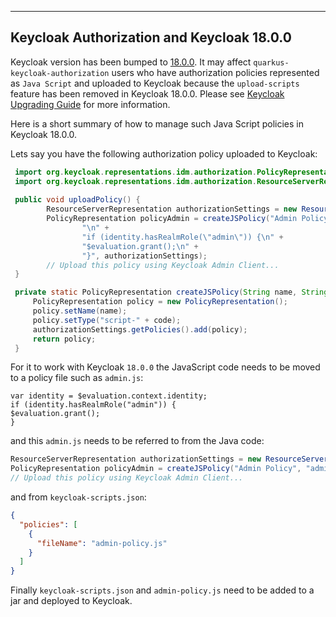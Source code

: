---
## Keycloak Authorization and Keycloak 18.0.0

Keycloak version has been bumped to [18.0.0](https://www.keycloak.org/2022/04/keycloak-1800-released.html). It may affect `quarkus-keycloak-authorization` users who have authorization policies represented as `Java Script` and uploaded to Keycloak because the `upload-scripts` feature has been removed in Keycloak 18.0.0.
Please see [Keycloak Upgrading Guide](https://www.keycloak.org/docs/latest/upgrading/index.html#removal-of-the-code-upload-scripts-code-feature) for more information.

Here is a short summary of how to manage such Java Script policies in Keycloak 18.0.0.

Lets say you have the following authorization policy uploaded to Keycloak:

```java
 import org.keycloak.representations.idm.authorization.PolicyRepresentation;
 import org.keycloak.representations.idm.authorization.ResourceServerRepresentation;
 
 public void uploadPolicy() {
        ResourceServerRepresentation authorizationSettings = new ResourceServerRepresentation();
        PolicyRepresentation policyAdmin = createJSPolicy("Admin Policy", "var identity = $evaluation.context.identity;\n" +
                "\n" +
                "if (identity.hasRealmRole(\"admin\")) {\n" +
                "$evaluation.grant();\n" +
                "}", authorizationSettings);
        // Upload this policy using Keycloak Admin Client...
 }

 private static PolicyRepresentation createJSPolicy(String name, String code, ResourceServerRepresentation authorizationSettings) {
     PolicyRepresentation policy = new PolicyRepresentation();
     policy.setName(name);
     policy.setType("script-" + code);
     authorizationSettings.getPolicies().add(policy);
     return policy;
 }
```

For it to work with Keycloak `18.0.0` the JavaScript code needs to be moved to a policy file such as `admin.js`:

```
var identity = $evaluation.context.identity;
if (identity.hasRealmRole("admin")) {
$evaluation.grant();
}
```

and this `admin.js` needs to be referred to from the Java code:

```java
ResourceServerRepresentation authorizationSettings = new ResourceServerRepresentation();
PolicyRepresentation policyAdmin = createJSPolicy("Admin Policy", "admin-policy.js", authorizationSettings);
// Upload this policy using Keycloak Admin Client...
```

and from `keycloak-scripts.json`:

```json
{
  "policies": [
    {
      "fileName": "admin-policy.js"
    }
  ]
}
```

Finally `keycloak-scripts.json` and `admin-policy.js` need to be added to a jar and deployed to Keycloak.